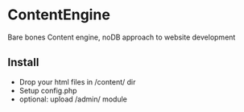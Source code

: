 # ContentEngine
Bare bones Content engine, noDB approach to website development 

## Install
* Drop your html files in /content/ dir
* Setup config.php
* optional: upload /admin/ module
